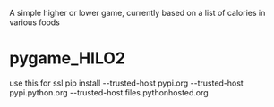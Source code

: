 A simple higher or lower game, currently based on a list of calories in various foods 
# pygame_HILO2

use this for ssl pip install
--trusted-host pypi.org --trusted-host pypi.python.org --trusted-host files.pythonhosted.org